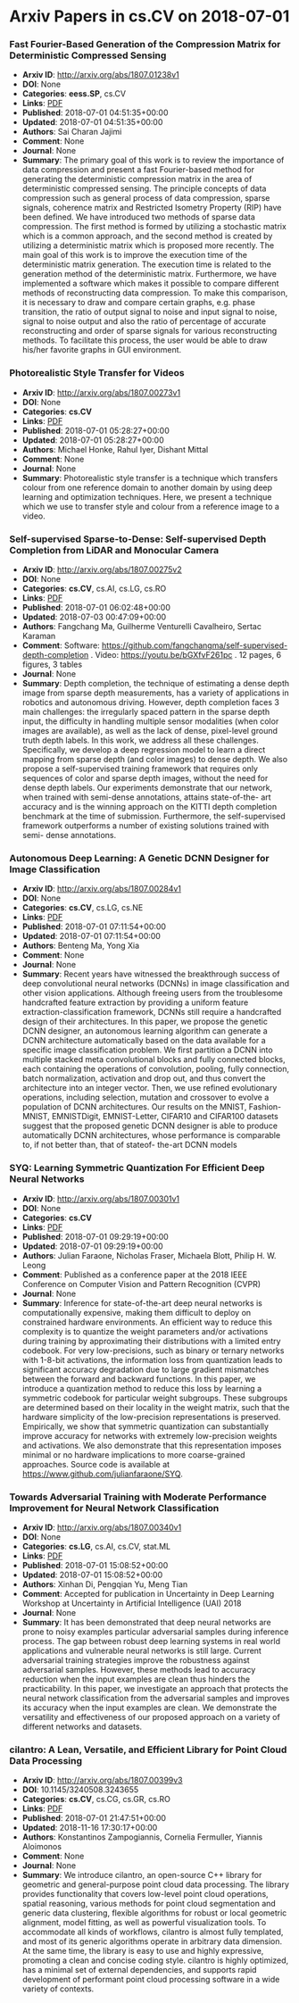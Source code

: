# Arxiv Papers in cs.CV on 2018-07-01
### Fast Fourier-Based Generation of the Compression Matrix for Deterministic Compressed Sensing
- **Arxiv ID**: http://arxiv.org/abs/1807.01238v1
- **DOI**: None
- **Categories**: **eess.SP**, cs.CV
- **Links**: [PDF](http://arxiv.org/pdf/1807.01238v1)
- **Published**: 2018-07-01 04:51:35+00:00
- **Updated**: 2018-07-01 04:51:35+00:00
- **Authors**: Sai Charan Jajimi
- **Comment**: None
- **Journal**: None
- **Summary**: The primary goal of this work is to review the importance of data compression and present a fast Fourier-based method for generating the deterministic compression matrix in the area of deterministic compressed sensing. The principle concepts of data compression such as general process of data compression, sparse signals, coherence matrix and Restricted Isometry Property (RIP) have been defined. We have introduced two methods of sparse data compression. The first method is formed by utilizing a stochastic matrix which is a common approach, and the second method is created by utilizing a deterministic matrix which is proposed more recently. The main goal of this work is to improve the execution time of the deterministic matrix generation. The execution time is related to the generation method of the deterministic matrix. Furthermore, we have implemented a software which makes it possible to compare different methods of reconstructing data compression. To make this comparison, it is necessary to draw and compare certain graphs, e.g. phase transition, the ratio of output signal to noise and input signal to noise, signal to noise output and also the ratio of percentage of accurate reconstructing and order of sparse signals for various reconstructing methods. To facilitate this process, the user would be able to draw his/her favorite graphs in GUI environment.



### Photorealistic Style Transfer for Videos
- **Arxiv ID**: http://arxiv.org/abs/1807.00273v1
- **DOI**: None
- **Categories**: **cs.CV**
- **Links**: [PDF](http://arxiv.org/pdf/1807.00273v1)
- **Published**: 2018-07-01 05:28:27+00:00
- **Updated**: 2018-07-01 05:28:27+00:00
- **Authors**: Michael Honke, Rahul Iyer, Dishant Mittal
- **Comment**: None
- **Journal**: None
- **Summary**: Photorealistic style transfer is a technique which transfers colour from one reference domain to another domain by using deep learning and optimization techniques. Here, we present a technique which we use to transfer style and colour from a reference image to a video.



### Self-supervised Sparse-to-Dense: Self-supervised Depth Completion from LiDAR and Monocular Camera
- **Arxiv ID**: http://arxiv.org/abs/1807.00275v2
- **DOI**: None
- **Categories**: **cs.CV**, cs.AI, cs.LG, cs.RO
- **Links**: [PDF](http://arxiv.org/pdf/1807.00275v2)
- **Published**: 2018-07-01 06:02:48+00:00
- **Updated**: 2018-07-03 00:47:09+00:00
- **Authors**: Fangchang Ma, Guilherme Venturelli Cavalheiro, Sertac Karaman
- **Comment**: Software:
  https://github.com/fangchangma/self-supervised-depth-completion . Video:
  https://youtu.be/bGXfvF261pc . 12 pages, 6 figures, 3 tables
- **Journal**: None
- **Summary**: Depth completion, the technique of estimating a dense depth image from sparse depth measurements, has a variety of applications in robotics and autonomous driving. However, depth completion faces 3 main challenges: the irregularly spaced pattern in the sparse depth input, the difficulty in handling multiple sensor modalities (when color images are available), as well as the lack of dense, pixel-level ground truth depth labels. In this work, we address all these challenges. Specifically, we develop a deep regression model to learn a direct mapping from sparse depth (and color images) to dense depth. We also propose a self-supervised training framework that requires only sequences of color and sparse depth images, without the need for dense depth labels. Our experiments demonstrate that our network, when trained with semi-dense annotations, attains state-of-the- art accuracy and is the winning approach on the KITTI depth completion benchmark at the time of submission. Furthermore, the self-supervised framework outperforms a number of existing solutions trained with semi- dense annotations.



### Autonomous Deep Learning: A Genetic DCNN Designer for Image Classification
- **Arxiv ID**: http://arxiv.org/abs/1807.00284v1
- **DOI**: None
- **Categories**: **cs.CV**, cs.LG, cs.NE
- **Links**: [PDF](http://arxiv.org/pdf/1807.00284v1)
- **Published**: 2018-07-01 07:11:54+00:00
- **Updated**: 2018-07-01 07:11:54+00:00
- **Authors**: Benteng Ma, Yong Xia
- **Comment**: None
- **Journal**: None
- **Summary**: Recent years have witnessed the breakthrough success of deep convolutional neural networks (DCNNs) in image classification and other vision applications. Although freeing users from the troublesome handcrafted feature extraction by providing a uniform feature extraction-classification framework, DCNNs still require a handcrafted design of their architectures. In this paper, we propose the genetic DCNN designer, an autonomous learning algorithm can generate a DCNN architecture automatically based on the data available for a specific image classification problem. We first partition a DCNN into multiple stacked meta convolutional blocks and fully connected blocks, each containing the operations of convolution, pooling, fully connection, batch normalization, activation and drop out, and thus convert the architecture into an integer vector. Then, we use refined evolutionary operations, including selection, mutation and crossover to evolve a population of DCNN architectures. Our results on the MNIST, Fashion-MNIST, EMNISTDigit, EMNIST-Letter, CIFAR10 and CIFAR100 datasets suggest that the proposed genetic DCNN designer is able to produce automatically DCNN architectures, whose performance is comparable to, if not better than, that of stateof- the-art DCNN models



### SYQ: Learning Symmetric Quantization For Efficient Deep Neural Networks
- **Arxiv ID**: http://arxiv.org/abs/1807.00301v1
- **DOI**: None
- **Categories**: **cs.CV**
- **Links**: [PDF](http://arxiv.org/pdf/1807.00301v1)
- **Published**: 2018-07-01 09:29:19+00:00
- **Updated**: 2018-07-01 09:29:19+00:00
- **Authors**: Julian Faraone, Nicholas Fraser, Michaela Blott, Philip H. W. Leong
- **Comment**: Published as a conference paper at the 2018 IEEE Conference on
  Computer Vision and Pattern Recognition (CVPR)
- **Journal**: None
- **Summary**: Inference for state-of-the-art deep neural networks is computationally expensive, making them difficult to deploy on constrained hardware environments. An efficient way to reduce this complexity is to quantize the weight parameters and/or activations during training by approximating their distributions with a limited entry codebook. For very low-precisions, such as binary or ternary networks with 1-8-bit activations, the information loss from quantization leads to significant accuracy degradation due to large gradient mismatches between the forward and backward functions. In this paper, we introduce a quantization method to reduce this loss by learning a symmetric codebook for particular weight subgroups. These subgroups are determined based on their locality in the weight matrix, such that the hardware simplicity of the low-precision representations is preserved. Empirically, we show that symmetric quantization can substantially improve accuracy for networks with extremely low-precision weights and activations. We also demonstrate that this representation imposes minimal or no hardware implications to more coarse-grained approaches. Source code is available at https://www.github.com/julianfaraone/SYQ.



### Towards Adversarial Training with Moderate Performance Improvement for Neural Network Classification
- **Arxiv ID**: http://arxiv.org/abs/1807.00340v1
- **DOI**: None
- **Categories**: **cs.LG**, cs.AI, cs.CV, stat.ML
- **Links**: [PDF](http://arxiv.org/pdf/1807.00340v1)
- **Published**: 2018-07-01 15:08:52+00:00
- **Updated**: 2018-07-01 15:08:52+00:00
- **Authors**: Xinhan Di, Pengqian Yu, Meng Tian
- **Comment**: Accepted for publication in Uncertainty in Deep Learning Workshop at
  Uncertainty in Artificial Intelligence (UAI) 2018
- **Journal**: None
- **Summary**: It has been demonstrated that deep neural networks are prone to noisy examples particular adversarial samples during inference process. The gap between robust deep learning systems in real world applications and vulnerable neural networks is still large. Current adversarial training strategies improve the robustness against adversarial samples. However, these methods lead to accuracy reduction when the input examples are clean thus hinders the practicability. In this paper, we investigate an approach that protects the neural network classification from the adversarial samples and improves its accuracy when the input examples are clean. We demonstrate the versatility and effectiveness of our proposed approach on a variety of different networks and datasets.



### cilantro: A Lean, Versatile, and Efficient Library for Point Cloud Data Processing
- **Arxiv ID**: http://arxiv.org/abs/1807.00399v3
- **DOI**: 10.1145/3240508.3243655
- **Categories**: **cs.CV**, cs.CG, cs.GR, cs.RO
- **Links**: [PDF](http://arxiv.org/pdf/1807.00399v3)
- **Published**: 2018-07-01 21:47:51+00:00
- **Updated**: 2018-11-16 17:30:17+00:00
- **Authors**: Konstantinos Zampogiannis, Cornelia Fermuller, Yiannis Aloimonos
- **Comment**: None
- **Journal**: None
- **Summary**: We introduce cilantro, an open-source C++ library for geometric and general-purpose point cloud data processing. The library provides functionality that covers low-level point cloud operations, spatial reasoning, various methods for point cloud segmentation and generic data clustering, flexible algorithms for robust or local geometric alignment, model fitting, as well as powerful visualization tools. To accommodate all kinds of workflows, cilantro is almost fully templated, and most of its generic algorithms operate in arbitrary data dimension. At the same time, the library is easy to use and highly expressive, promoting a clean and concise coding style. cilantro is highly optimized, has a minimal set of external dependencies, and supports rapid development of performant point cloud processing software in a wide variety of contexts.



